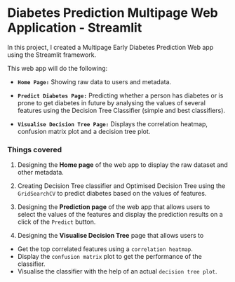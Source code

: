 # Diabetes Prediction Multipage Web Application - Streamlit

In this project, I created a Multipage Early Diabetes Prediction Web app using the Streamlit framework.

This web app will do the following:

- **`Home Page:`** Showing raw data to users and metadata.

- **`Predict Diabetes Page:`** Predicting whether a person has diabetes or is prone to get diabetes in future by analysing the values of several features using the Decision Tree Classifier (simple and best classifiers).

- **`Visualise Decision Tree Page:`** Displays the correlation heatmap, confusion matrix plot and a decision tree plot.

### Things covered

1. Designing the **Home page** of the web app to display the raw dataset and other metadata.
  
2. Creating Decision Tree classifier and Optimised Decision Tree using the `GridSearchCV` to predict diabetes based on the values of features.

3. Designing the **Prediction page** of the web app that allows users to select the values of the features and display the prediction results on a click of the `Predict` button.

4. Designing the **Visualise Decision Tree** page that allows users to

 - Get the top correlated features using a `correlation heatmap`.
 - Display the `confusion matrix` plot to get the performance of the classifier.
 - Visualise the classifier with the help of an actual `decision tree plot`.